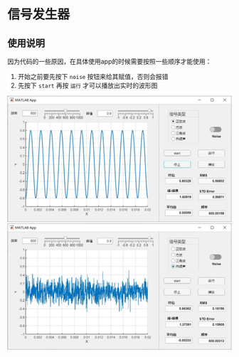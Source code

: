 # 信号发生器

## 使用说明

因为代码的一些原因，在具体使用app的时候需要按照一些顺序才能使用：
1. 开始之前要先按下 `noise` 按钮来给其赋值，否则会报错
2. 先按下 `start` 再按  `运行`  才可以播放出实时的波形图

![1](images/1.jpg) ![2](images/2.jpg)
